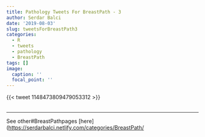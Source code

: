 ```yaml
---
title: Pathology Tweets For BreastPath - 3
author: Serdar Balci
date: '2019-08-03'
slug: tweetsForBreastPath3
categories:
  - R
  - tweets
  - pathology
  - BreastPath
tags: []
image:
  caption: ''
  focal_point: ''
---
```



{{< tweet 1148473809479053312 >}}
<br>
<br>
<hr>


See other#BreastPathpages [here](https://serdarbalci.netlify.com/categories/BreastPath/
